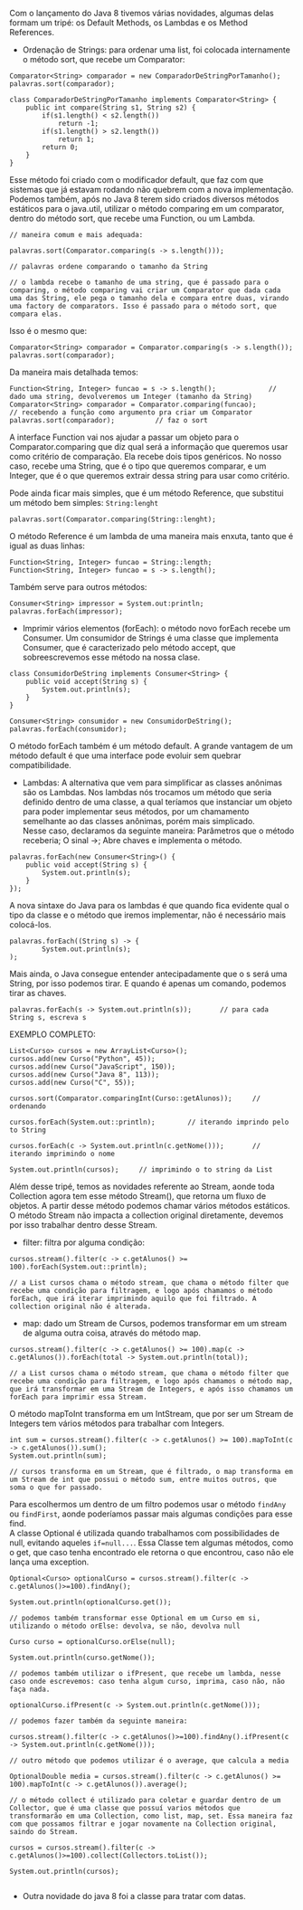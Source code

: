 Com o lançamento do Java 8 tivemos várias novidades, algumas delas formam um tripé: os Default Methods, os Lambdas e os Method References.
- Ordenação de Strings: para ordenar uma list, foi colocada internamente o método sort, que recebe um Comparator:
```
Comparator<String> comparador = new ComparadorDeStringPorTamanho();
palavras.sort(comparador);
```
```
class ComparadorDeStringPorTamanho implements Comparator<String> {
    public int compare(String s1, String s2) {
        if(s1.length() < s2.length()) 
            return -1;
        if(s1.length() > s2.length()) 
            return 1;
        return 0;
    }
}
```
Esse método foi criado com o modificador default, que faz com que sistemas que já estavam rodando não quebrem com a nova implementação.<br>
Podemos também, após no Java 8 terem sido criados diversos métodos estáticos para o java.util, utilizar o método comparing em um comparator, dentro do método sort, que recebe uma Function, ou um Lambda.
```
// maneira comum e mais adequada:

palavras.sort(Comparator.comparing(s -> s.length()));     

// palavras ordene comparando o tamanho da String

// o lambda recebe o tamanho de uma string, que é passado para o comparing, o método comparing vai criar um Comparator que dada cada uma das String, ele pega o tamanho dela e compara entre duas, virando uma factory de comparators. Isso é passado para o método sort, que compara elas.
```
Isso é o mesmo que:
```
Comparator<String> comparador = Comparator.comparing(s -> s.length());
palavras.sort(comparador);
```
Da maneira mais detalhada temos:
```
Function<String, Integer> funcao = s -> s.length();             // dado uma string, devolveremos um Integer (tamanho da String)
Comparator<String> comparador = Comparator.comparing(funcao);           // recebendo a função como argumento pra criar um Comparator
palavras.sort(comparador);          // faz o sort
```
A interface Function vai nos ajudar a passar um objeto para o Comparator.comparing que diz qual será a informação que queremos usar como critério de comparação. Ela recebe dois tipos genéricos. No nosso caso, recebe uma String, que é o tipo que queremos comparar, e um Integer, que é o que queremos extrair dessa string para usar como critério. <br>

Pode ainda ficar mais simples, que é um método Reference, que substitui um método bem simples:
`String:lenght`
```
palavras.sort(Comparator.comparing(String::lenght);     
```
O método Reference é um lambda de uma maneira mais enxuta, tanto que é igual as duas linhas:
```
Function<String, Integer> funcao = String::length;
Function<String, Integer> funcao = s -> s.length();
```
Também serve para outros métodos:
```
Consumer<String> impressor = System.out:println;
palavras.forEach(impressor);
```

- Imprimir vários elementos (forEach): o método novo forEach recebe um Consumer. Um consumidor de Strings é uma classe que implementa Consumer, que é caracterizado pelo método accept, que sobreescrevemos esse método na nossa clase.
```
class ConsumidorDeString implements Consumer<String> {
    public void accept(String s) {
        System.out.println(s);
    }
}
```
```
Consumer<String> consumidor = new ConsumidorDeString();
palavras.forEach(consumidor);
```
O método forEach também é um método default. A grande vantagem de um método default é que uma interface pode evoluir sem quebrar compatibilidade.
- Lambdas: A alternativa que vem para simplificar as classes anônimas são os Lambdas. Nos lambdas nós trocamos um método que seria definido dentro de uma classe, a qual teríamos que instanciar um objeto para poder implementar seus métodos, por um chamamento semelhante ao das classes anônimas, porém mais simplicado.<br>
Nesse caso, declaramos da seguinte maneira: Parâmetros que o método receberia; O sinal ->; Abre chaves e implementa o método.
```
palavras.forEach(new Consumer<String>() {
    public void accept(String s) {
        System.out.println(s);
    }
});
```
A nova sintaxe do Java para os lambdas é que quando fica evidente qual o tipo da classe e o método que iremos implementar, não é necessário mais colocá-los.
```
palavras.forEach((String s) -> {
        System.out.println(s);
);
```
Mais ainda, o Java consegue entender antecipadamente que o s será uma String, por isso podemos tirar. E quando é apenas um comando, podemos tirar as chaves.
```
palavras.forEach(s -> System.out.println(s));       // para cada String s, escreva s
```
EXEMPLO COMPLETO:
```
List<Curso> cursos = new ArrayList<Curso>();
cursos.add(new Curso("Python", 45));
cursos.add(new Curso("JavaScript", 150));
cursos.add(new Curso("Java 8", 113));
cursos.add(new Curso("C", 55));
		
cursos.sort(Comparator.comparingInt(Curso::getAlunos));		// ordenando
		
cursos.forEach(System.out::println);		// iterando imprindo pelo to String
		
cursos.forEach(c -> System.out.println(c.getNome()));		// iterando imprimindo o nome
		
System.out.println(cursos);		// imprimindo o to string da List
```
Além desse tripé, temos as novidades referente ao Stream, aonde toda Collection agora tem esse método Stream(), que retorna um fluxo de objetos. A partir desse método podemos chamar vários métodos estáticos. O método Stream não impacta a collection original diretamente, devemos por isso trabalhar dentro desse Stream.
- filter: filtra por alguma condição:
```
cursos.stream().filter(c -> c.getAlunos() >= 100).forEach(System.out::println);

// a List cursos chama o método stream, que chama o método filter que recebe uma condição para filtragem, e logo após chamamos o método forEach, que irá iterar imprimindo aquilo que foi filtrado. A collection original não é alterada.
```
- map: dado um Stream de Cursos, podemos transformar em um stream de alguma outra coisa, através do método map.
```
cursos.stream().filter(c -> c.getAlunos() >= 100).map(c -> c.getAlunos()).forEach(total -> System.out.println(total));

// a List cursos chama o método stream, que chama o método filter que recebe uma condição para filtragem, e logo após chamamos o método map, que irá transformar em uma Stream de Integers, e após isso chamamos um forEach para imprimir essa Stream.
```
O método mapToInt transforma em um IntStream, que por ser um Stream de Integers tem vários métodos para trabalhar com Integers.
```
int sum = cursos.stream().filter(c -> c.getAlunos() >= 100).mapToInt(c -> c.getAlunos()).sum();
System.out.println(sum);

// cursos transforma em um Stream, que é filtrado, o map transforma em um Stream de int que possui o método sum, entre muitos outros, que soma o que for passado.
```
Para escolhermos um dentro de um filtro podemos usar o método `findAny` ou `findFirst`, aonde poderíamos passar mais algumas condições para esse find.<br>
A classe Optional é utilizada quando trabalhamos com possibilidades de null, evitando aqueles `if=null...`. Essa Classe tem algumas métodos, como o get, que caso tenha encontrado ele retorna o que encontrou, caso não ele lança uma exception.
```
Optional<Curso> optionalCurso = cursos.stream().filter(c -> c.getAlunos()>=100).findAny();
		
System.out.println(optionalCurso.get());
		
// podemos também transformar esse Optional em um Curso em si, utilizando o método orElse: devolva, se não, devolva null
		
Curso curso = optionalCurso.orElse(null);
		
System.out.println(curso.getNome());

// podemos também utilizar o ifPresent, que recebe um lambda, nesse caso onde escrevemos: caso tenha algum curso, imprima, caso não, não faça nada.
		
optionalCurso.ifPresent(c -> System.out.println(c.getNome()));
		
// podemos fazer também da seguinte maneira:
		
cursos.stream().filter(c -> c.getAlunos()>=100).findAny().ifPresent(c -> System.out.println(c.getNome()));
		
// outro método que podemos utilizar é o average, que calcula a media
		
OptionalDouble media = cursos.stream().filter(c -> c.getAlunos() >= 100).mapToInt(c -> c.getAlunos()).average();

// o método collect é utilizado para coletar e guardar dentro de um Collector, que é uma classe que possuí varios métodos que transformarão em uma Collection, como list, map, set. Essa maneira faz com que possamos filtrar e jogar novamente na Collection original, saindo do Stream.
		
cursos = cursos.stream().filter(c -> c.getAlunos()>=100).collect(Collectors.toList());
		
System.out.println(cursos);
		
```
- Outra novidade do java 8 foi a classe para tratar com datas.